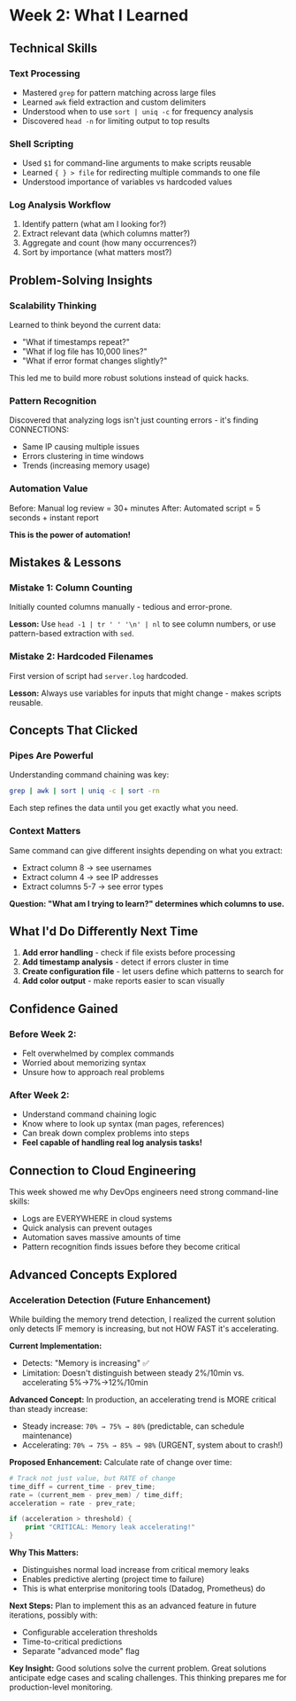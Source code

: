 # Week 2: What I Learned

## Technical Skills

### Text Processing
- Mastered `grep` for pattern matching across large files
- Learned `awk` field extraction and custom delimiters
- Understood when to use `sort | uniq -c` for frequency analysis
- Discovered `head -n` for limiting output to top results

### Shell Scripting
- Used `$1` for command-line arguments to make scripts reusable
- Learned `{ } > file` for redirecting multiple commands to one file
- Understood importance of variables vs hardcoded values

### Log Analysis Workflow
1. Identify pattern (what am I looking for?)
2. Extract relevant data (which columns matter?)
3. Aggregate and count (how many occurrences?)
4. Sort by importance (what matters most?)

## Problem-Solving Insights

### Scalability Thinking
Learned to think beyond the current data:
- "What if timestamps repeat?"
- "What if log file has 10,000 lines?"
- "What if error format changes slightly?"

This led me to build more robust solutions instead of quick hacks.

### Pattern Recognition
Discovered that analyzing logs isn't just counting errors - it's finding CONNECTIONS:
- Same IP causing multiple issues
- Errors clustering in time windows
- Trends (increasing memory usage)

### Automation Value
Before: Manual log review = 30+ minutes
After: Automated script = 5 seconds + instant report

**This is the power of automation!**

## Mistakes & Lessons

### Mistake 1: Column Counting
Initially counted columns manually - tedious and error-prone.

**Lesson:** Use `head -1 | tr ' ' '\n' | nl` to see column numbers, or use pattern-based extraction with `sed`.

### Mistake 2: Hardcoded Filenames
First version of script had `server.log` hardcoded.

**Lesson:** Always use variables for inputs that might change - makes scripts reusable.

## Concepts That Clicked

### Pipes Are Powerful
Understanding command chaining was key:
```bash
grep | awk | sort | uniq -c | sort -rn
```
Each step refines the data until you get exactly what you need.

### Context Matters
Same command can give different insights depending on what you extract:
- Extract column 8 → see usernames
- Extract column 4 → see IP addresses
- Extract columns 5-7 → see error types

**Question: "What am I trying to learn?" determines which columns to use.**

## What I'd Do Differently Next Time

1. **Add error handling** - check if file exists before processing
2. **Add timestamp analysis** - detect if errors cluster in time
3. **Create configuration file** - let users define which patterns to search for
4. **Add color output** - make reports easier to scan visually

## Confidence Gained

### Before Week 2:
- Felt overwhelmed by complex commands
- Worried about memorizing syntax
- Unsure how to approach real problems

### After Week 2:
- Understand command chaining logic
- Know where to look up syntax (man pages, references)
- Can break down complex problems into steps
- **Feel capable of handling real log analysis tasks!**

## Connection to Cloud Engineering

This week showed me why DevOps engineers need strong command-line skills:
- Logs are EVERYWHERE in cloud systems
- Quick analysis can prevent outages
- Automation saves massive amounts of time
- Pattern recognition finds issues before they become critical

## Advanced Concepts Explored

### Acceleration Detection (Future Enhancement)

While building the memory trend detection, I realized the current solution only detects IF memory is increasing, but not HOW FAST it's accelerating.

**Current Implementation:**
- Detects: "Memory is increasing" ✅
- Limitation: Doesn't distinguish between steady 2%/10min vs. accelerating 5%→7%→12%/10min

**Advanced Concept:**
In production, an accelerating trend is MORE critical than steady increase:
- Steady increase: `70% → 75% → 80%` (predictable, can schedule maintenance)
- Accelerating: `70% → 75% → 85% → 98%` (URGENT, system about to crash!)

**Proposed Enhancement:**
Calculate rate of change over time:
```awk
# Track not just value, but RATE of change
time_diff = current_time - prev_time;
rate = (current_mem - prev_mem) / time_diff;
acceleration = rate - prev_rate;

if (acceleration > threshold) {
    print "CRITICAL: Memory leak accelerating!"
}
```

**Why This Matters:**
- Distinguishes normal load increase from critical memory leaks
- Enables predictive alerting (project time to failure)
- This is what enterprise monitoring tools (Datadog, Prometheus) do

**Next Steps:**
Plan to implement this as an advanced feature in future iterations, possibly with:
- Configurable acceleration thresholds
- Time-to-critical predictions
- Separate "advanced mode" flag

**Key Insight:** Good solutions solve the current problem. Great solutions anticipate edge cases and scaling challenges. This thinking prepares me for production-level monitoring.






